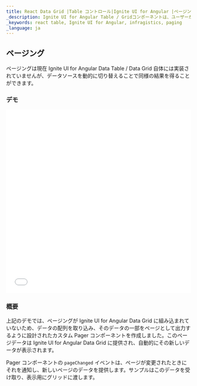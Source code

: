 ```yaml
---
title: React Data Grid |Table コントロール|Ignite UI for Angular |ページング|Infragistics
_description: Ignite UI for Angular Table / Gridコンポーネントは、ユーザーがデータのコレクションをバインドできるように、グリッドドメインの複雑さを管理可能な API に単純化します。
_keywords: react table, Ignite UI for Angular, infragistics, paging
_language: ja
---
```


## ページング

ページングは​​現在 Ignite UI for Angular Data Table / Data Grid 自体には実装されていませんが、データソースを動的に切り替えることで同様の結果を得ることができます。

### デモ

<div class="sample-container loading" style="height: 500px">
    <iframe id="live-grid-overview-sample-iframe" src='{environment:demosBaseUrl}/grids/data-grid-paging' width="100%" height="100%" seamless frameBorder="0" onload="onXPlatSampleIframeContentLoaded(this);"></iframe>
</div>

<div class="divider--half"></div>

### 概要

上記のデモでは、ページングが​​ Ignite UI for Angular Data Grid に組み込まれていないため、データの配列を取り込み、そのデータの一部をページとして出力するように設計されたカスタム Pager コンポーネントを作成しました。このページデータは Ignite UI for Angular Data Grid に提供され、自動的にその新しいデータが表示されます。

Pager コンポーネントの `pageChanged` イベントは、ページが変更されたときにそれを通知し、新しいページのデータを提供します。サンプルはこのデータを受け取り、表示用にグリッドに渡します。
